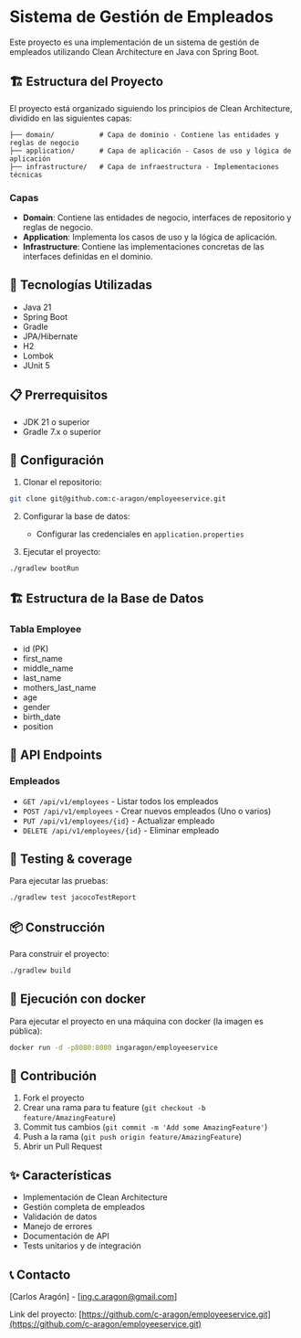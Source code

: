 # Sistema de Gestión de Empleados

Este proyecto es una implementación de un sistema de gestión de empleados utilizando Clean Architecture en Java con Spring Boot.

## 🏗️ Estructura del Proyecto

El proyecto está organizado siguiendo los principios de Clean Architecture, dividido en las siguientes capas:

```
├── domain/           # Capa de dominio - Contiene las entidades y reglas de negocio
├── application/      # Capa de aplicación - Casos de uso y lógica de aplicación
├── infrastructure/   # Capa de infraestructura - Implementaciones técnicas
```

### Capas

- **Domain**: Contiene las entidades de negocio, interfaces de repositorio y reglas de negocio.
- **Application**: Implementa los casos de uso y la lógica de aplicación.
- **Infrastructure**: Contiene las implementaciones concretas de las interfaces definidas en el dominio.

## 🚀 Tecnologías Utilizadas

- Java 21
- Spring Boot
- Gradle
- JPA/Hibernate
- H2
- Lombok
- JUnit 5

## 📋 Prerrequisitos

- JDK 21 o superior
- Gradle 7.x o superior

## 🔧 Configuración

1. Clonar el repositorio:
```bash
git clone git@github.com:c-aragon/employeeservice.git
```

2. Configurar la base de datos:
   - Configurar las credenciales en `application.properties`

3. Ejecutar el proyecto:
```bash
./gradlew bootRun
```

## 🏗️ Estructura de la Base de Datos

### Tabla Employee
- id (PK)
- first_name
- middle_name
- last_name
- mothers_last_name
- age
- gender
- birth_date
- position

## 📝 API Endpoints

### Empleados
- `GET /api/v1/employees` - Listar todos los empleados
- `POST /api/v1/employees` - Crear nuevos empleados (Uno o varios)
- `PUT /api/v1/employees/{id}` - Actualizar empleado
- `DELETE /api/v1/employees/{id}` - Eliminar empleado

## 🧪 Testing & coverage

Para ejecutar las pruebas:
```bash
./gradlew test jacocoTestReport
```

## 📦 Construcción

Para construir el proyecto:
```bash
./gradlew build
```

## 🏃 Ejecución con docker

Para ejecutar el proyecto en una máquina con docker (la imagen es pública):
```bash
docker run -d -p8080:8080 ingaragon/employeeservice
```

## 🤝 Contribución

1. Fork el proyecto
2. Crear una rama para tu feature (`git checkout -b feature/AmazingFeature`)
3. Commit tus cambios (`git commit -m 'Add some AmazingFeature'`)
4. Push a la rama (`git push origin feature/AmazingFeature`)
5. Abrir un Pull Request

## ✨ Características

- Implementación de Clean Architecture
- Gestión completa de empleados
- Validación de datos
- Manejo de errores
- Documentación de API
- Tests unitarios y de integración

## 📞 Contacto

[Carlos Aragón] - [ing.c.aragon@gmail.com]

Link del proyecto: [https://github.com/c-aragon/employeeservice.git](https://github.com/c-aragon/employeeservice.git) 